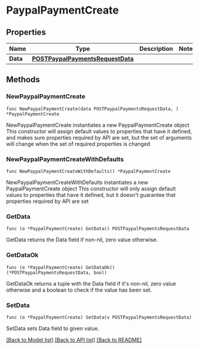 # PaypalPaymentCreate

## Properties

Name | Type | Description | Notes
------------ | ------------- | ------------- | -------------
**Data** | [**POSTPaypalPaymentsRequestData**](POSTPaypalPaymentsRequestData.md) |  | 

## Methods

### NewPaypalPaymentCreate

`func NewPaypalPaymentCreate(data POSTPaypalPaymentsRequestData, ) *PaypalPaymentCreate`

NewPaypalPaymentCreate instantiates a new PaypalPaymentCreate object
This constructor will assign default values to properties that have it defined,
and makes sure properties required by API are set, but the set of arguments
will change when the set of required properties is changed

### NewPaypalPaymentCreateWithDefaults

`func NewPaypalPaymentCreateWithDefaults() *PaypalPaymentCreate`

NewPaypalPaymentCreateWithDefaults instantiates a new PaypalPaymentCreate object
This constructor will only assign default values to properties that have it defined,
but it doesn't guarantee that properties required by API are set

### GetData

`func (o *PaypalPaymentCreate) GetData() POSTPaypalPaymentsRequestData`

GetData returns the Data field if non-nil, zero value otherwise.

### GetDataOk

`func (o *PaypalPaymentCreate) GetDataOk() (*POSTPaypalPaymentsRequestData, bool)`

GetDataOk returns a tuple with the Data field if it's non-nil, zero value otherwise
and a boolean to check if the value has been set.

### SetData

`func (o *PaypalPaymentCreate) SetData(v POSTPaypalPaymentsRequestData)`

SetData sets Data field to given value.



[[Back to Model list]](../README.md#documentation-for-models) [[Back to API list]](../README.md#documentation-for-api-endpoints) [[Back to README]](../README.md)


